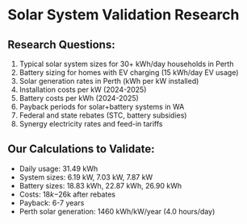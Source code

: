 # Solar System Validation Research

## Research Questions:
1. Typical solar system sizes for 30+ kWh/day households in Perth
2. Battery sizing for homes with EV charging (15 kWh/day EV usage)
3. Solar generation rates in Perth (kWh per kW installed)
4. Installation costs per kW (2024-2025)
5. Battery costs per kWh (2024-2025)
6. Payback periods for solar+battery systems in WA
7. Federal and state rebates (STC, battery subsidies)
8. Synergy electricity rates and feed-in tariffs

## Our Calculations to Validate:
- Daily usage: 31.49 kWh
- System sizes: 6.19 kW, 7.03 kW, 7.87 kW
- Battery sizes: 18.83 kWh, 22.87 kWh, 26.90 kWh
- Costs: $18k-$26k after rebates
- Payback: 6-7 years
- Perth solar generation: 1460 kWh/kW/year (4.0 hours/day)
